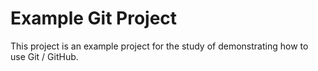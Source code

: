 # Example Git Project

This project is an example project for the study of demonstrating how to use Git / GitHub.


